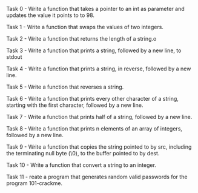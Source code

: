 Task 0 - Write a function that takes a pointer to an int as parameter and updates the value it points to to 98.



Task 1 - Write a function that swaps the values of two integers.



Task 2 - Write a function that returns the length of a string.o


Task 3 - Write a function that prints a string, followed by a new line, to stdout



Task 4 - Write a function that prints a string, in reverse, followed by a new line.



Task 5 - Write a function that reverses a string.



Task 6 - Write a function that prints every other character of a string, starting with the first character, followed by a new line.



Task 7 - Write a function that prints half of a string, followed by a new line.



Task 8 - Write a function that prints n elements of an array of integers, followed by a new line.



Task 9 - Write a function that copies the string pointed to by src, including the terminating null byte (\0), to the buffer pointed to by dest.



Task 10 - Write a function that convert a string to an integer.



Task 11 - reate a program that generates random valid passwords for the program 101-crackme.

